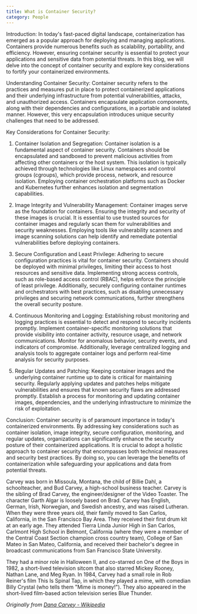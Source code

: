 ```yaml
---
title: What is Container Security?
category: People
---
```



Introduction:
In today's fast-paced digital landscape, containerization has emerged as a popular approach for deploying and managing applications. Containers provide numerous benefits such as scalability, portability, and efficiency. However, ensuring container security is essential to protect your applications and sensitive data from potential threats. In this blog, we will delve into the concept of container security and explore key considerations to fortify your containerized environments.

Understanding Container Security:
Container security refers to the practices and measures put in place to protect containerized applications and their underlying infrastructure from potential vulnerabilities, attacks, and unauthorized access. Containers encapsulate application components, along with their dependencies and configurations, in a portable and isolated manner. However, this very encapsulation introduces unique security challenges that need to be addressed.

Key Considerations for Container Security:

1. Container Isolation and Segregation:
Container isolation is a fundamental aspect of container security. Containers should be encapsulated and sandboxed to prevent malicious activities from affecting other containers or the host system. This isolation is typically achieved through technologies like Linux namespaces and control groups (cgroups), which provide process, network, and resource isolation. Employing container orchestration platforms such as Docker and Kubernetes further enhances isolation and segmentation capabilities.

2. Image Integrity and Vulnerability Management:
Container images serve as the foundation for containers. Ensuring the integrity and security of these images is crucial. It is essential to use trusted sources for container images and regularly scan them for vulnerabilities and security weaknesses. Employing tools like vulnerability scanners and image scanning solutions can help identify and remediate potential vulnerabilities before deploying containers.

3. Secure Configuration and Least Privilege:
Adhering to secure configuration practices is vital for container security. Containers should be deployed with minimal privileges, limiting their access to host resources and sensitive data. Implementing strong access controls, such as role-based access control (RBAC), helps enforce the principle of least privilege. Additionally, securely configuring container runtimes and orchestrators with best practices, such as disabling unnecessary privileges and securing network communications, further strengthens the overall security posture.

4. Continuous Monitoring and Logging:
Establishing robust monitoring and logging practices is essential to detect and respond to security incidents promptly. Implement container-specific monitoring solutions that provide visibility into container activity, resource usage, and network communications. Monitor for anomalous behavior, security events, and indicators of compromise. Additionally, leverage centralized logging and analysis tools to aggregate container logs and perform real-time analysis for security purposes.

5. Regular Updates and Patching:
Keeping container images and the underlying container runtime up to date is critical for maintaining security. Regularly applying updates and patches helps mitigate vulnerabilities and ensures that known security flaws are addressed promptly. Establish a process for monitoring and updating container images, dependencies, and the underlying infrastructure to minimize the risk of exploitation.

Conclusion:
Container security is of paramount importance in today's containerized environments. By addressing key considerations such as container isolation, image integrity, secure configuration, monitoring, and regular updates, organizations can significantly enhance the security posture of their containerized applications. It is crucial to adopt a holistic approach to container security that encompasses both technical measures and security best practices. By doing so, you can leverage the benefits of containerization while safeguarding your applications and data from potential threats.

<!-- more -->

Carvey was born in Missoula, Montana, the child of Billie Dahl, a schoolteacher, and Bud Carvey, a high-school business teacher. Carvey is the sibling of Brad Carvey, the engineer/designer of the Video Toaster. The character Garth Algar is loosely based on Brad. Carvey has English, German, Irish, Norwegian, and Swedish ancestry, and was raised Lutheran. When they were three years old, their family moved to San Carlos, California, in the San Francisco Bay Area. They received their first drum kit at an early age. They attended Tierra Linda Junior High in San Carlos, Carlmont High School in Belmont, California (where they were a member of the Central Coast Section champion cross country team), College of San Mateo in San Mateo, California, and received their bachelor's degree in broadcast communications from San Francisco State University.

They had a minor role in Halloween II, and co-starred on One of the Boys in 1982, a short-lived television sitcom that also starred Mickey Rooney, Nathan Lane, and Meg Ryan. In 1984, Carvey had a small role in Rob Reiner's film This Is Spinal Tap, in which they played a mime, with comedian Billy Crystal (who tells them "Mime is money!"). They also appeared in the short-lived film-based action television series Blue Thunder.

_Originally from [Dana Carvey - Wikipedia](https://en.wikipedia.org/wiki/Dana_Carvey)_
